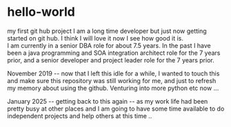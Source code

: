 # hello-world
my first git hub project
I am a long time developer but just now getting started on git hub. I think I will love it now I see how good it is.  
I am currently in a senior DBA role for about 7.5 years.  In the past I have been a java programming and SOA integration architect role for the 7 years prior, and a senior developer and project leader role for the 7 years prior.  


November 2019 -- now that I left this idle for a while, I wanted to touch this and make sure this repository was still working for me, and just to refresh my memory about using the github.  Venturing into more python etc now ...  

January 2025 -- getting back to this again -- as my work life had been pretty busy at other places and I am going to have some time available to do independent projects and help others at this time .. 


